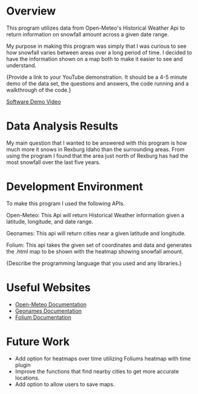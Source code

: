 # Overview

This program utilizes data from Open-Meteo's Historical Weather Api to return information on snowfall amount across a given date range.


My purpose in making this program was simply that I was curious to see how snowfall varies between areas over a long period of time.
I decided to have the information shown on a map both to make it easier to see and understand.

{Provide a link to your YouTube demonstration.  It should be a 4-5 minute demo of the data set, the questions and answers, the code running and a walkthrough of the code.}

[Software Demo Video](http://youtube.link.goes.here)

# Data Analysis Results

My main question that I wanted to be answered with this program is how much more it snows in Rexburg Idaho than the surrounding areas.
From using the program I found that the area just north of Rexburg has had the most snowfall over the last five years.

# Development Environment

To make this program I used the following APIs.

Open-Meteo: This Api will return Historical Weather information given a latitude, longitude, and date range.

Geonames: This api will return cities near a given latitude and longitude.

Folium: This api takes the given set of coordinates and data and generates the .html map to be shown with the heatmap showing snowfall amount.

{Describe the programming language that you used and any libraries.}

# Useful Websites

* [Open-Meteo Documentation](https://open-meteo.com/en/docs)
* [Geonames Documentation](https://www.geonames.org/manual.html)
* [Folium Documentation](https://python-visualization.github.io/folium/lates)

# Future Work

* Add option for heatmaps over time utilizing Foliums heatmap with time plugin
* Improve the functions that find nearby cities to get more accurate locations.
* Add option to allow users to save maps.